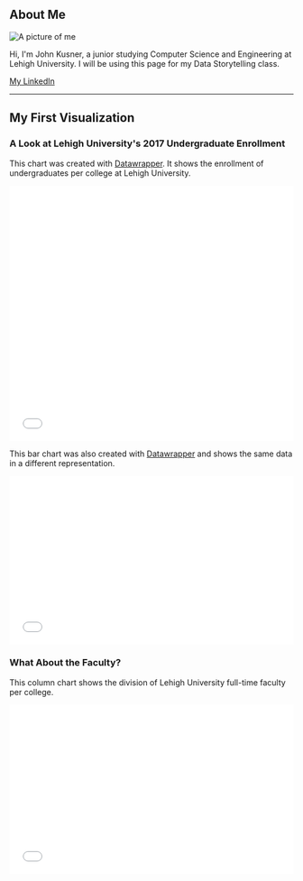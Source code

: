 ## About Me

![A picture of me](https://avatars1.githubusercontent.com/u/13318511?s=200&v=4)

Hi, I'm John Kusner, a junior studying Computer Science and Engineering at Lehigh University. I will be using this page for my Data Storytelling class.

[My LinkedIn](https://www.linkedin.com/in/johnkusner/)

----

## My First Visualization

### A Look at Lehigh University's 2017 Undergraduate Enrollment

This chart was created with [Datawrapper](https://www.datawrapper.de/). It shows the enrollment of undergraduates per college at Lehigh University.

<iframe title="Chart: 2017 Lehigh University Undergraduate Enrollment" aria-describedby="This pie chart shows the percentages of undergraduate enrollment in the 6 colleges at Lehigh University in 2017. The College of Arts &amp; Sciences has the largest enrollment among all." id="datawrapper-chart-wQl3a" src="//datawrapper.dwcdn.net/wQl3a/1/" scrolling="no" frameborder="0" style="width: 0; min-width: 100% !important;" height="453"></iframe><script type="text/javascript">!function(){"use strict";window.addEventListener("message",function(a){if(void 0!==a.data["datawrapper-height"])for(var t in a.data["datawrapper-height"]){var e=document.getElementById("datawrapper-chart-"+t);e&&(e.style.height=a.data["datawrapper-height"][t]+"px")}})}();</script>

This bar chart was also created with [Datawrapper](https://www.datawrapper.de/) and shows the same data in a different representation.

<iframe title="Chart: 2017 Lehigh University Undergraduate Enrollment" aria-describedby="This bar chart shows the percentages of undergraduate enrollment in the 6 colleges at Lehigh University in 2017. The College of Arts &amp; Sciences has the largest enrollment among all." id="datawrapper-chart-qYV5g" src="//datawrapper.dwcdn.net/qYV5g/1/" scrolling="no" frameborder="0" style="width: 0; min-width: 100% !important;" height="299"></iframe><script type="text/javascript">!function(){"use strict";window.addEventListener("message",function(a){if(void 0!==a.data["datawrapper-height"])for(var t in a.data["datawrapper-height"]){var e=document.getElementById("datawrapper-chart-"+t);e&&(e.style.height=a.data["datawrapper-height"][t]+"px")}})}();</script>

### What About the Faculty?

This column chart shows the division of Lehigh University full-time faculty per college.

<iframe title="Chart: 2017 Lehigh University Faculty Per College" aria-describedby="This column chart shows the amount of full-time faculty employed by each college at Lehigh University. The College of Arts &amp; Sciences has almost as many faculty as the other 3 combined!" id="datawrapper-chart-nfVmx" src="//datawrapper.dwcdn.net/nfVmx/1/" scrolling="no" frameborder="0" style="width: 0; min-width: 100% !important;" height="300"></iframe><script type="text/javascript">!function(){"use strict";window.addEventListener("message",function(a){if(void 0!==a.data["datawrapper-height"])for(var t in a.data["datawrapper-height"]){var e=document.getElementById("datawrapper-chart-"+t);e&&(e.style.height=a.data["datawrapper-height"][t]+"px")}})}();</script>
